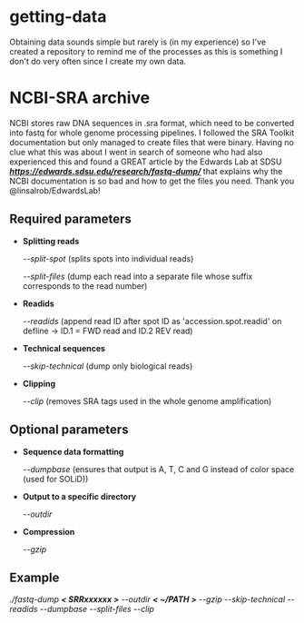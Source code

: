 # getting-data
Obtaining data sounds simple but rarely is (in my experience) so I've created a repository to remind me of the processes as this is something I don't do very often since I create my own data.

# NCBI-SRA archive
NCBI stores raw DNA sequences in .sra format, which need to be converted into fastq for whole genome processing pipelines. I followed the SRA Toolkit documentation but only managed to create files that were binary. Having no clue what this was about I went in search of someone who had also experienced this and found a GREAT article by the Edwards Lab at SDSU ***https://edwards.sdsu.edu/research/fastq-dump/*** that explains why the NCBI documentation is so bad and how to get the files you need. Thank you @linsalrob/EdwardsLab!

## Required parameters
- **Splitting reads**

  *--split-spot* (splits spots into individual reads)
  
  *--split-files* (dump each read into a separate file whose suffix corresponds to the read number)

- **Readids**
  
  *--readids* (append read ID after spot ID  as 'accession.spot.readid' on defline -> ID.1 = FWD read and ID.2 REV read)

- **Technical sequences**
  
  *--skip-technical* (dump only biological reads)

- **Clipping**
  
  *--clip* (removes SRA tags used in the whole genome amplification)

## Optional parameters
- **Sequence data formatting**
  
  *--dumpbase* (ensures that output is A, T, C and G instead of color space (used for SOLiD))

- **Output to a specific directory**
  
  *--outdir* <path>
  
- **Compression**

  *--gzip*
  
## Example
  
  *./fastq-dump* ***< SRRxxxxxx >*** *--outdir* ***< ~/PATH >*** *--gzip* *--skip-technical* *--readids* *--dumpbase* *--split-files* *--clip*
